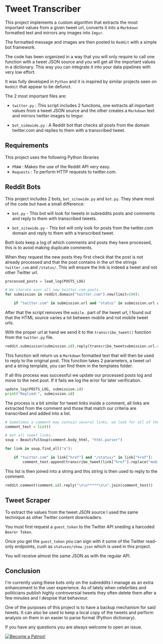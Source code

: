 # Tweet Transcriber

This project implements a custom algorithm that extracts the most important values from a given tweet url, converts it into a `Markdown`  formatted text and mirrors any images into `Imgur`.

The formatted message and images are then posted to `Reddit` with a simple bot framework.

The code has been organized in a way that you will only require to call one function with a tweet JSON source and you will get all the important values in a dictionary. This way you can integrate it into your data pipelines with very low effort.

It was fully developed in `Python` and it is inspired by similar projects seen on `Reddit` that appear to be defunct.

The 2 most important files are:

* `twitter.py` : This script includes 2 functions, one extracts all important values from a tweet JSON source and the other creates a `Markdown` text and mirrors twitter images to Imgur.

* `bot_sidewide.py` : A Reddit bot that checks all posts from the domain twitter.com and replies to them with a transcribed tweet.

## Requirements

This project uses the following Python libraries

* `PRAW` : Makes the use of the Reddit API very easy.
* `Requests` : To perform HTTP requests to twitter.com.

## Reddit Bots

This project includes 2 bots, `bot_sitewide.py` and `bot.py`. They share most of the code but have a small difference:

* `bot.py` - This bot will look for tweets in subreddits posts and comments and reply to them with transcribed tweets.

* `bot_sitewide.py` - This bot will only look for posts from the twitter.com domain and reply to them with a transcribed tweet.

Both bots keep a log of which comments and posts they have processed, this is to avoid making duplicate comments.

When they request the new posts they first check that the post is not already processed and that the post contains in the url the strings `twitter.com` and `/status/`. This will ensure the link is indeed a tweet and not other Twitter url.

```python
processed_posts = load_log(POSTS_LOG)

# We iterate over all new twitter.com posts.
for submission in reddit.domain("twitter.com").new(limit=100):

    if "twitter.com" in submission.url and "status" in submission.url and submission.id not in processed_posts:
```

After that the script removes the `mobile.` part of the tweet url, I found out that the HTML source varies a lot between mobile and not mobile tweet urls.

With the proper url at hand we send it to the `transcribe_tweet()` function from the `twitter.py` file.

```python
reddit.submission(submission.id).reply(transcribe_tweetsubmission.url.replace("mobile.", ""), MESSAGE_TEMPLATE))
```

This function will return us a `Markdown` formatted text that will then be used to reply to the original post. This function takes 2 parameters, a tweet url and a string template, you can find them in the templates folder.

If all this process was successful we update our processed posts log and move to the next post. If it fails we log the error for later verification.

```python
update_log(POSTS_LOG, submission.id)
print("Replied:", submission.id)
```

The process is a bit similar for tweet links inside a comment, all links are extracted from the comment and those that match our criteria are transcribed and added into a list.

```python
# Sometimes a comment may contain several links, we look for all of them.
comment_text = list()

# Get all tweet links.
soup = BeautifulSoup(comment.body_html, "html.parser")

for link in soup.find_all("a"):

    if "twitter.com" in link["href"] and "/status/" in link["href"]:
        comment_text.append(transcribe_tweet(link["href"].replace("mobile.", ""), MESSAGE_TEMPLATE))
```

This list is then joined into a string and this string is then used to reply to the comment.

```python
reddit.comment(comment.id).reply("\n\n*****\n\n".join(comment_text))
```

## Tweet Scraper

To extract the values from the tweet JSON source I used the same technique as other Twitter content downloaders.

You must first request a `guest_token` to the Twitter API sneding a harcoded `Bearer Token`.

Once you get the `guest_token` you can sign with it some of the Twitter read-only endpoints, cush as `statuses/show.json` which is used in this project.

You will receive almost the same JSON as with the regular API.

## Conclusion

I'm currently using these bots only on the subreddits I manage as an extra enhancement to the user experience. As of lately when celebrities and politicians publish highly controversial tweets they often delete them after a few minutes and I despise that behaviour.

One of the purposes of this project is to have a backup mechanism for said tweets. It can also be used to keep a local copy of the tweets and perform analysis on them in an easier to parse format (Python dictionary).

If you have any questions you are always welcome to open an issue.

[![Become a Patron!](https://c5.patreon.com/external/logo/become_a_patron_button.png)](https://www.patreon.com/bePatron?u=20521425)
